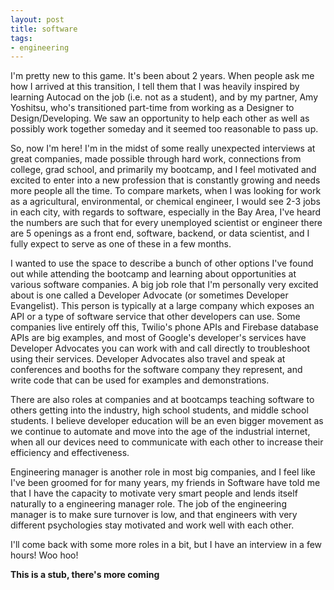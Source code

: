 ```yaml
---
layout: post
title: software
tags:
- engineering
---
```


I'm pretty new to this game. It's been about 2 years. When people ask me how I arrived at this transition, I tell them that I was heavily inspired by learning Autocad on the job (i.e. not as a student), and by my partner, Amy Yoshitsu, who's transitioned part-time from working as a Designer to Design/Developing. We saw an opportunity to help each other as well as possibly work together someday and it seemed too reasonable to pass up.

So, now I'm here! I'm in the midst of some really unexpected interviews at great companies, made possible through hard work, connections from college, grad school, and primarily my bootcamp, and I feel motivated and excited to enter into a new profession that is constantly growing and needs more people all the time. To compare markets, when I was looking for work as a agricultural, environmental, or chemical engineer, I would see 2-3 jobs in each city, with regards to software, especially in the Bay Area, I've heard the numbers are such that for every unemployed scientist or engineer there are 5 openings as a front end, software, backend, or data scientist, and I fully expect to serve as one of these in a few months.

I wanted to use the space to describe a bunch of other options I've found out while attending the bootcamp and learning about opportunities at various software companies. A big job role that I'm personally very excited about is one called a Developer Advocate (or sometimes Developer Evangelist). This person is typically at a large company which exposes an API or a type of software service that other developers can use. Some companies live entirely off this, Twilio's phone APIs and Firebase database APIs are big examples, and most of Google's developer's services have Developer Advocates you can work with and call directly to troubleshoot using their services. Developer Advocates also travel and speak at conferences and booths for the software company they represent, and write code that can be used for examples and demonstrations.

There are also roles at companies and at bootcamps teaching software to others getting into the industry, high school students, and middle school students. I believe developer education will be an even bigger movement as we continue to automate and move into the age of the industrial internet, when all our devices need to communicate with each other to increase their efficiency and effectiveness.

Engineering manager is another role in most big companies, and I feel like I've been groomed for for many years, my friends in Software have told me that I have the capacity to motivate very smart people and lends itself naturally to a engineering manager role. The job of the engineering manager is to make sure turnover is low, and that engineers with very different psychologies stay motivated and work well with each other.

I'll come back with some more roles in a bit, but I have an interview in a few hours! Woo hoo!

**This is a stub, there's more coming**
